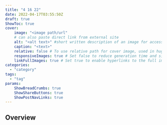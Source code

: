```yaml
---
title: "4 16 22"
date: 2022-04-17T03:55:50Z
draft: true
ShowToc: true
cover:
    image: "<image path/url"
    # can also paste direct link from external site
    alt: "<alt text>" #short written description of an image for accessibility, if image cannot be viewed
    caption: "<text>"
    relative: false # To use relative path for cover image, used in hugo Page-bundles
    responsiveImages: true # Set false to reduce generation time and size of the site
    linkFullImages: true # Set true to enable hyperlinks to the full image size on post pages
categories:
  - "category"
tags:
  - "tag"
params:
    ShowBreadCrumbs: true
    ShowShareButtons: true
    ShowPostNavLinks: true
---
```

## Overview